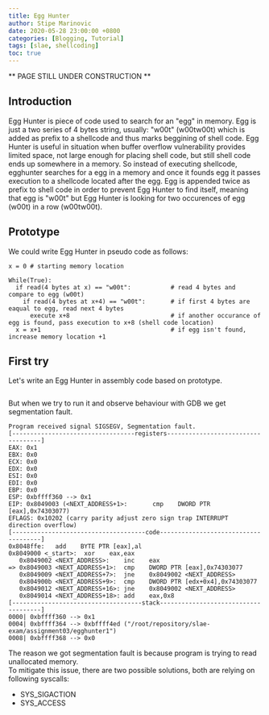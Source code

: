 ```yaml
---
title: Egg Hunter
author: Stipe Marinovic
date: 2020-05-28 23:00:00 +0800
categories: [Blogging, Tutorial]
tags: [slae, shellcoding]
toc: true
---
```


** PAGE STILL UNDER CONSTRUCTION **

## Introduction ##

Egg Hunter is piece of code used to search for an "egg" in memory.
Egg is just a two series of 4 bytes string, usually: "w00t" (w00tw00t) which is added as prefix to a shellcode and thus marks beggining of shell code.
Egg Hunter is useful in situation when buffer overflow vulnerability provides limited space, not large enough for placing shell code, but still shell code ends up somewhere in a memory. 
So instead of executing shellcode, egghunter searches for a egg in a memory and once it founds egg it passes execution to a shellcode located after the egg.
Egg is appended twice as prefix to shell code in order to prevent Egg Hunter to find itself, meaning that egg is "w00t" but Egg Hunter is looking for two occurences of egg (w00t) in a row (w00tw00t).

## Prototype ##

We could write Egg Hunter in pseudo code as follows:
```
x = 0 # starting memory location

While(True):
  if read(4 bytes at x) == "w00t":           # read 4 bytes and compare to egg (w00t)
    if read(4 bytes at x+4) == "w00t":       # if first 4 bytes are eaqual to egg, read next 4 bytes
      execute x+8                            # if another occurance of egg is found, pass execution to x+8 (shell code location)
  x = x+1                                    # if egg isn't found, increase memory location +1
```

## First try ##

Let's write an Egg Hunter in assembly code based on prototype.

```

``` 
But when we try to run it and observe behaviour with GDB we get segmentation fault.

```
Program received signal SIGSEGV, Segmentation fault.                                                                                                                  
[----------------------------------registers-----------------------------------]                                                                                      
EAX: 0x1                                                                                                                                                              EBX: 0x0                                                                                                                                                              ECX: 0x0                                                                                                                                                              EDX: 0x0                                                                                                                                                              ESI: 0x0                                                                                                                                                              EDI: 0x0                                                                                                                                                              EBP: 0x0                                                                                                                                                              ESP: 0xbffff360 --> 0x1                                                                                                                                               EIP: 0x8049003 (<NEXT_ADDRESS+1>:       cmp    DWORD PTR [eax],0x74303077)                                                                                            EFLAGS: 0x10202 (carry parity adjust zero sign trap INTERRUPT direction overflow)                                                                                     [-------------------------------------code-------------------------------------]                                                                                         0x8048ffe:   add    BYTE PTR [eax],al                                                                                                                                 0x8049000 <_start>:  xor    eax,eax
   0x8049002 <NEXT_ADDRESS>:    inc    eax
=> 0x8049003 <NEXT_ADDRESS+1>:  cmp    DWORD PTR [eax],0x74303077
   0x8049009 <NEXT_ADDRESS+7>:  jne    0x8049002 <NEXT_ADDRESS>
   0x804900b <NEXT_ADDRESS+9>:  cmp    DWORD PTR [edx+0x4],0x74303077
   0x8049012 <NEXT_ADDRESS+16>: jne    0x8049002 <NEXT_ADDRESS>
   0x8049014 <NEXT_ADDRESS+18>: add    eax,0x8
[------------------------------------stack-------------------------------------]
0000| 0xbffff360 --> 0x1 
0004| 0xbffff364 --> 0xbffff4ed ("/root/repository/slae-exam/assignment03/egghunter1")
0008| 0xbffff368 --> 0x0 
```
The reason we got segmentation fault is because program is trying to read unallocated memory.  
To mitigate this issue, there are two possible solutions, both are relying on following syscalls:
- SYS_SIGACTION
- SYS_ACCESS


